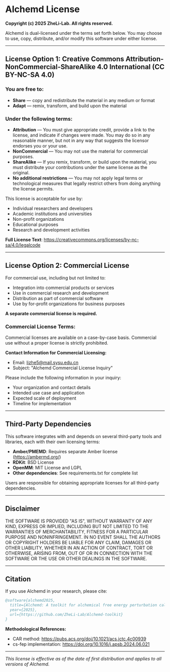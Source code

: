 # Alchemd License

**Copyright (c) 2025 ZheLi-Lab. All rights reserved.**

Alchemd is dual-licensed under the terms set forth below. You may choose to use, copy, distribute, and/or modify this software under either license.

---

## License Option 1: Creative Commons Attribution-NonCommercial-ShareAlike 4.0 International (CC BY-NC-SA 4.0)

### You are free to:
- **Share** — copy and redistribute the material in any medium or format
- **Adapt** — remix, transform, and build upon the material

### Under the following terms:
- **Attribution** — You must give appropriate credit, provide a link to the license, and indicate if changes were made. You may do so in any reasonable manner, but not in any way that suggests the licensor endorses you or your use.
- **NonCommercial** — You may not use the material for commercial purposes.
- **ShareAlike** — If you remix, transform, or build upon the material, you must distribute your contributions under the same license as the original.
- **No additional restrictions** — You may not apply legal terms or technological measures that legally restrict others from doing anything the license permits.

This license is acceptable for use by:
- Individual researchers and developers
- Academic institutions and universities
- Non-profit organizations
- Educational purposes
- Research and development activities

**Full License Text**: https://creativecommons.org/licenses/by-nc-sa/4.0/legalcode

---

## License Option 2: Commercial License

For commercial use, including but not limited to:
- Integration into commercial products or services
- Use in commercial research and development
- Distribution as part of commercial software
- Use by for-profit organizations for business purposes

**A separate commercial license is required.**

### Commercial License Terms:
Commercial licenses are available on a case-by-case basis. Commercial use without a proper license is strictly prohibited.

**Contact Information for Commercial Licensing:**
- Email: lizhe5@mail.sysu.edu.cn
- Subject: "Alchemd Commercial License Inquiry"

Please include the following information in your inquiry:
- Your organization and contact details
- Intended use case and application
- Expected scale of deployment
- Timeline for implementation

---

## Third-Party Dependencies

This software integrates with and depends on several third-party tools and libraries, each with their own licensing terms:

- **Amber/PMEMD**: Requires separate Amber license (https://ambermd.org/)
- **RDKit**: BSD License
- **OpenMM**: MIT License and LGPL
- **Other dependencies**: See requirements.txt for complete list

Users are responsible for obtaining appropriate licenses for all third-party dependencies.

---

## Disclaimer

THE SOFTWARE IS PROVIDED "AS IS", WITHOUT WARRANTY OF ANY KIND, EXPRESS OR IMPLIED, INCLUDING BUT NOT LIMITED TO THE WARRANTIES OF MERCHANTABILITY, FITNESS FOR A PARTICULAR PURPOSE AND NONINFRINGEMENT. IN NO EVENT SHALL THE AUTHORS OR COPYRIGHT HOLDERS BE LIABLE FOR ANY CLAIM, DAMAGES OR OTHER LIABILITY, WHETHER IN AN ACTION OF CONTRACT, TORT OR OTHERWISE, ARISING FROM, OUT OF OR IN CONNECTION WITH THE SOFTWARE OR THE USE OR OTHER DEALINGS IN THE SOFTWARE.

---

## Citation

If you use Alchemd in your research, please cite:

```bibtex
@software{alchemd2025,
  title={Alchemd: A toolkit for alchemical free energy perturbation calculations},
  year={2025},
  url={https://github.com/ZheLi-Lab/Alchemd-toolkit}
}
```

**Methodological References:**
- CAR method: https://pubs.acs.org/doi/10.1021/acs.jctc.4c00939
- cs-fep implementation: https://doi.org/10.1016/j.apsb.2024.06.021

---

*This license is effective as of the date of first distribution and applies to all versions of Alchemd.*